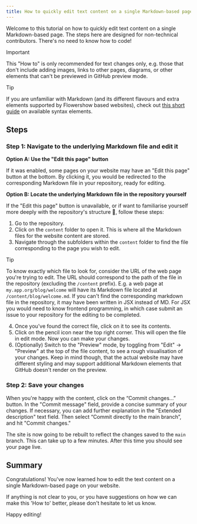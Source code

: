 ```yaml
---
title: How to quickly edit text content on a single Markdown-based page
---
```


Welcome to this tutorial on how to quickly edit text content on a single Markdown-based page.  The steps here are designed for non-technical contributors. There's no need to know how to code!

> [!important]
> This "How to" is only recommended for text changes only, e.g. those that don't include adding images, links to other pages, diagrams, or other elements that can't be previewed in GitHub preview mode. 

>[!tip]
> If you are unfamiliar with Markdown (and its different flavours and extra elements supported by Flowershow based websites), check out [this short guide](https://flowershow.app/docs/syntax) on available syntax elements.

## Steps

### Step 1: Navigate to the underlying Markdown file and edit it

**Option A: Use the "Edit this page" button**

If it was enabled, some pages on your website may have an "Edit this page" button at the bottom. By clicking it, you would be redirected to the corresponding Markdown file in your repository, ready for editing.

**Option B: Locate the underlying Markdown file in the repository yourself**

If the "Edit this page" button is unavailable, or if want to familiarise yourself more deeply with the repository's structure 💪, follow these steps:

1. Go to the repository.
2. Click on the `content` folder to open it. This is where all the Markdown files for the website content are stored.
3. Navigate through the subfolders within the `content` folder to find the file corresponding to the page you wish to edit.

> [!tip]
> To know exactly which file to look for, consider the URL of the web page you're trying to edit. The URL should correspond to the path of the file in the repository (excluding the `/content` prefix). E.g. a web page at `my.app.org/blog/welcome` will have its Markdown file located at `/content/blog/welcome.md`.
> If you can't find the corresponding markdown file in the repository, it may have been written in JSX instead of MD. For JSX you would need to know frontend programming, in which case submit an issue to your repository for the editing to be completed.

4. Once you've found the correct file, click on it to see its contents.
5. Click on the pencil icon near the top right corner. This will open the file in edit mode. Now you can make your changes.
6. (Optionally) Switch to the "Preview" mode, by toggling from "Edit" -> "Preview" at the top of the file content, to see a rough visualisation of your changes. Keep in mind though, that the actual website may have different styling and may support additional Markdown elements that GitHub doesn't render on the preview.

### Step 2: Save your changes

When you're happy with the content, click on the “Commit changes...” button. In the "Commit message" field, provide a concise summary of your changes. If necessary, you can add further explanation in the "Extended description" text field. Then select “Commit directly to the main branch”, and hit "Commit changes."

The site is now going to be rebuilt to reflect the changes saved to the `main` branch. This can take up to a few minutes. After this time you should see your page live.

## Summary

Congratulations! You've now learned how to edit the text content on a single Markdown-based page on your website.

If anything is not clear to you, or you have suggestions on how we can make this 'How to' better, please don't hesitate to let us know.

Happy editing!
